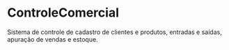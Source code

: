 # ControleComercial
Sistema de controle de cadastro de clientes e produtos, entradas e saídas, apuração de vendas e estoque.
